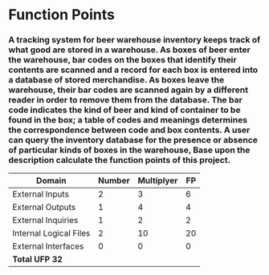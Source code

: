 # Function Points

### A tracking system for beer warehouse inventory keeps track of what good are stored in a warehouse. As boxes of beer enter the warehouse, bar codes on the boxes that identify their contents are scanned and a record for each box is entered into a database of stored merchandise. As boxes leave the warehouse, their bar codes are scanned again by a different reader in order to remove them from the database. The bar code indicates the kind of beer and kind of container to be found in the box; a table of codes and meanings determines the correspondence between code and box contents. A user can query the inventory database for the presence or absence of particular kinds of boxes in the warehouse, Base upon the description calculate the function points of this project.

| Domain                  | Number | Multiplyer | FP  |
| ----------------------- | ------ | ---------- | --- |
| External Inputs         | 2      | 3          | 6   |
| External Outputs        | 1      | 4          | 4   |
| External Inquiries      | 1      | 2          | 2   |
| Internal Logical Files  | 2      | 10         | 20  |
| External Interfaces     | 0      | 0          | 0   |
| **Total UFP**                                **32** |
